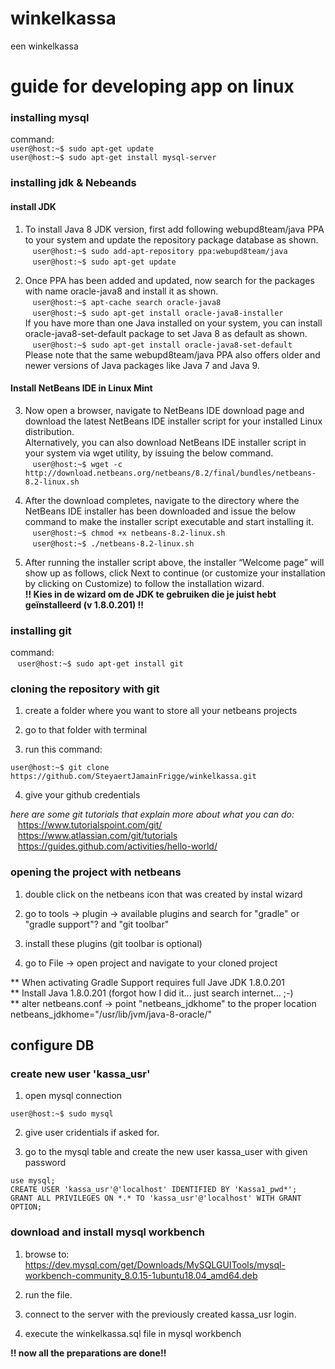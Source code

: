 # winkelkassa
een winkelkassa


# guide for developing app on linux

### installing mysql
command: <br />
`user@host:~$ sudo apt-get update`<br/>
`user@host:~$ sudo apt-get install mysql-server`<br />

### installing jdk & Nebeands
#### install JDK
1. To install Java 8 JDK version, first add following webupd8team/java PPA to your system and update the repository package database as shown.<br />
&nbsp;&nbsp;&nbsp;`user@host:~$ sudo add-apt-repository ppa:webupd8team/java`<br/>
&nbsp;&nbsp;&nbsp;`user@host:~$ sudo apt-get update`

2. Once PPA has been added and updated, now search for the packages with name oracle-java8 and install it as shown.<br />
&nbsp;&nbsp;&nbsp;`user@host:~$ apt-cache search oracle-java8`<br />
&nbsp;&nbsp;&nbsp;`user@host:~$ sudo apt-get install oracle-java8-installer`<br />
If you have more than one Java installed on your system, you can install oracle-java8-set-default package to set Java 8 as default as shown.<br />
&nbsp;&nbsp;&nbsp;`user@host:~$ sudo apt-get install oracle-java8-set-default`<br />
Please note that the same webupd8team/java PPA also offers older and newer versions of Java packages like Java 7 and Java 9.

#### Install NetBeans IDE in Linux Mint
3. Now open a browser, navigate to NetBeans IDE download page and download the latest NetBeans IDE installer script for your installed Linux distribution.<br />
Alternatively, you can also download NetBeans IDE installer script in your system via wget utility, by issuing the below command.<br />
&nbsp;&nbsp;&nbsp;`user@host:~$ wget -c http://download.netbeans.org/netbeans/8.2/final/bundles/netbeans-8.2-linux.sh`

4. After the download completes, navigate to the directory where the NetBeans IDE installer has been downloaded and issue the below command to make the installer script executable and start installing it.<br />
&nbsp;&nbsp;&nbsp;`user@host:~$ chmod +x netbeans-8.2-linux.sh`<br/>
&nbsp;&nbsp;&nbsp;`user@host:~$ ./netbeans-8.2-linux.sh`

5. After running the installer script above, the installer “Welcome page” will show up as follows, click Next to continue (or customize your installation by clicking on Customize) to follow the installation wizard.<br />
**!! Kies in de wizard om de JDK te gebruiken die je juist hebt geïnstalleerd (v 1.8.0.201) !!**

### installing git
command: <br />
&nbsp;&nbsp;&nbsp;`user@host:~$ sudo apt-get install git`

### cloning the repository with git
1. create a folder where you want to store all your netbeans projects

2. go to that folder with terminal

3. run this command:
```shell
user@host:~$ git clone https://github.com/SteyaertJamainFrigge/winkelkassa.git
```

4. give your github credentials

_here are some git tutorials that explain more about what you can do:_ <br/>
&nbsp;&nbsp;&nbsp;https://www.tutorialspoint.com/git/<br/>
&nbsp;&nbsp;&nbsp;https://www.atlassian.com/git/tutorials<br/>
&nbsp;&nbsp;&nbsp;https://guides.github.com/activities/hello-world/


### opening the project with netbeans
1. double click on the netbeans icon that was created by instal wizard

2. go to tools -> plugin -> available plugins and search for "gradle" or "gradle support"? and "git toolbar"

3. install these plugins (git toolbar is optional)

4. go to File -> open project and navigate to your cloned project

** When activating Gradle Support requires full Jave JDK 1.8.0.201<br />
** Install Java 1.8.0.201 (forgot how I did it... just search internet... ;-)<br /> 
** alter netbeans.conf -> point "netbeans_jdkhome" to the proper location <br />
netbeans_jdkhome="/usr/lib/jvm/java-8-oracle/"  

## configure DB

### create new user 'kassa_usr'

1. open mysql connection <br/>
```shell
user@host:~$ sudo mysql
```

2. give user cridentials if asked for.

3. go to the mysql table and create the new user kassa_user with given password<br/>
```mysql
use mysql;
CREATE USER 'kassa_usr'@'localhost' IDENTIFIED BY 'Kassa1_pwd*';
GRANT ALL PRIVILEGES ON *.* TO 'kassa_usr'@'localhost' WITH GRANT OPTION;
```

### download and install mysql workbench

1. browse to: https://dev.mysql.com/get/Downloads/MySQLGUITools/mysql-workbench-community_8.0.15-1ubuntu18.04_amd64.deb

2. run the file.

3. connect to the server with the previously created kassa_usr login.

4. execute the winkelkassa.sql file in mysql workbench

**!! now all the preparations are done!!**
